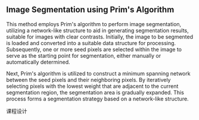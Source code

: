 ## Image Segmentation using Prim's Algorithm

This method employs Prim's algorithm to perform image segmentation, utilizing a network-like structure to aid in generating segmentation results, suitable for images with clear contrasts. Initially, the image to be segmented is loaded and converted into a suitable data structure for processing. Subsequently, one or more seed pixels are selected within the image to serve as the starting point for segmentation, either manually or automatically determined.

Next, Prim's algorithm is utilized to construct a minimum spanning network between the seed pixels and their neighboring pixels. By iteratively selecting pixels with the lowest weight that are adjacent to the current segmentation region, the segmentation area is gradually expanded. This process forms a segmentation strategy based on a network-like structure.


课程设计
